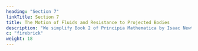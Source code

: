 ```yaml
---
heading: "Section 7"
linkTitle: Section 7
title: The Motion of Fluids and Resistance to Projected Bodies
description: "We simplify Book 2 of Principia Mathematica by Isaac Newton."
c: "firebrick"
weight: 18
---
```


